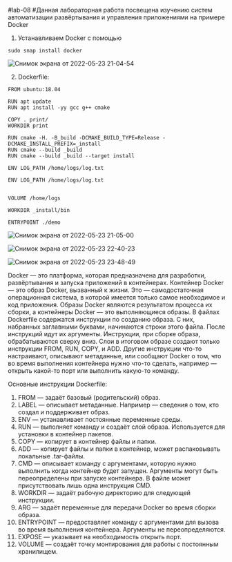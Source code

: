 #lab-08
#Данная лабораторная работа посвещена изучению систем автоматизации развёртывания и управления приложениями на примере Docker
1) Устанавливаем Docker c помощью
```
sudo snap install docker
```
![Снимок экрана от 2022-05-23 21-04-54](https://user-images.githubusercontent.com/91633974/169906925-940024b0-62fb-46f8-bff6-9d5b329e0a26.png)

2) Dockerfile:
```
FROM ubuntu:18.04

RUN apt update
RUN apt install -yy gcc g++ cmake

COPY . print/
WORKDIR print

RUN cmake -H. -B_build -DCMAKE_BUILD_TYPE=Release -DCMAKE_INSTALL_PREFIX=_install
RUN cmake --build _build
RUN cmake --build _build --target install

ENV LOG_PATH /home/logs/log.txt

ENV LOG_PATH /home/logs/log.txt


VOLUME /home/logs

WORKDIR _install/bin

ENTRYPOINT ./demo
```
![Снимок экрана от 2022-05-23 21-05-00](https://user-images.githubusercontent.com/91633974/169907344-c5490cfd-dfdd-40d8-b36c-3e1777b5091b.png)

![Снимок экрана от 2022-05-23 22-40-23](https://user-images.githubusercontent.com/91633974/169907959-f986661d-38d7-4af5-a75b-76c0da87bd21.png)

![Снимок экрана от 2022-05-23 23-48-49](https://user-images.githubusercontent.com/91633974/169908944-0b2b3f10-a85e-48d7-a4e8-3c647694deac.png)

Docker — это платформа, которая предназначена для разработки, развёртывания и запуска приложений в контейнерах.
Контейнер Docker — это образ Docker, вызванный к жизни. Это — самодостаточная операционная система, в которой имеется только самое необходимое и код приложения.
Образы Docker являются результатом процесса их сборки, а контейнеры Docker — это выполняющиеся образы.
В файлах Dockerfile содержатся инструкции по созданию образа. С них, набранных заглавными буквами, начинаются строки этого файла. После инструкций идут их аргументы. Инструкции, при сборке образа, обрабатываются сверху вниз.
Слои в итоговом образе создают только инструкции FROM, RUN, COPY, и ADD. Другие инструкции что-то настраивают, описывают метаданные, или сообщают Docker о том, что во время выполнения контейнера нужно что-то сделать, например — открыть какой-то порт или выполнить какую-то команду.

Основные инструкции Dockerfile:
1) FROM — задаёт базовый (родительский) образ.
2) LABEL — описывает метаданные. Например — сведения о том, кто создал и поддерживает образ.
3) ENV — устанавливает постоянные переменные среды.
4) RUN — выполняет команду и создаёт слой образа. Используется для установки в контейнер пакетов.
5) COPY — копирует в контейнер файлы и папки.
6) ADD — копирует файлы и папки в контейнер, может распаковывать локальные .tar-файлы.
7) CMD — описывает команду с аргументами, которую нужно выполнить когда контейнер будет запущен. Аргументы могут быть переопределены при запуске контейнера. В файле может присутствовать лишь одна инструкция CMD.
8) WORKDIR — задаёт рабочую директорию для следующей инструкции.
9) ARG — задаёт переменные для передачи Docker во время сборки образа.
10) ENTRYPOINT — предоставляет команду с аргументами для вызова во время выполнения контейнера. Аргументы не переопределяются.
11) EXPOSE — указывает на необходимость открыть порт.
12) VOLUME — создаёт точку монтирования для работы с постоянным хранилищем.
